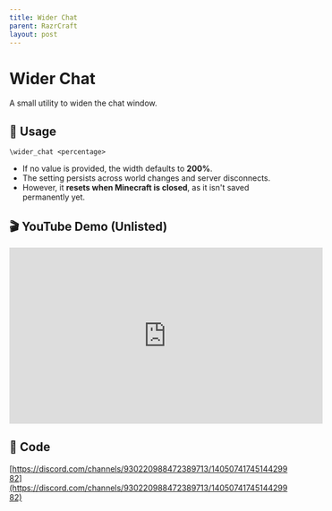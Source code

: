 ```yaml
---
title: Wider Chat
parent: RazrCraft
layout: post
---
```


# Wider Chat

A small utility to widen the chat window.

## 📌 Usage

```
\wider_chat <percentage>
```

- If no value is provided, the width defaults to **200%**.
- The setting persists across world changes and server disconnects.
- However, it **resets when Minecraft is closed**, as it isn't saved permanently yet.

## 🎬 YouTube Demo (Unlisted)

<iframe width="560" height="315" src="https://www.youtube.com/embed/JvOHSm2cXxo?si=PU1ulJtIx4pKj9xm" title="YouTube video player" frameborder="0" allow="accelerometer; autoplay; clipboard-write; encrypted-media; gyroscope; picture-in-picture; web-share" referrerpolicy="strict-origin-when-cross-origin" allowfullscreen></iframe>

## 🧩 Code

[https://discord.com/channels/930220988472389713/1405074174514429982](https://discord.com/channels/930220988472389713/1405074174514429982)
